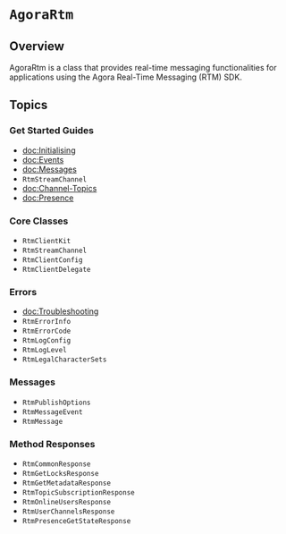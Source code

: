 # ``AgoraRtm``

## Overview

AgoraRtm is a class that provides real-time messaging functionalities for applications using the Agora Real-Time Messaging (RTM) SDK.

## Topics

### Get Started Guides

- <doc:Initialising>
- <doc:Events>
- <doc:Messages>
- ``RtmStreamChannel``
- <doc:Channel-Topics>
- <doc:Presence>

### Core Classes

- ``RtmClientKit``
- ``RtmStreamChannel``
- ``RtmClientConfig``
- ``RtmClientDelegate``

### Errors

- <doc:Troubleshooting>
- ``RtmErrorInfo``
- ``RtmErrorCode``
- ``RtmLogConfig``
- ``RtmLogLevel``
- ``RtmLegalCharacterSets``

### Messages

- ``RtmPublishOptions``
- ``RtmMessageEvent``
- ``RtmMessage``

### Method Responses

- ``RtmCommonResponse``
- ``RtmGetLocksResponse``
- ``RtmGetMetadataResponse``
- ``RtmTopicSubscriptionResponse``
- ``RtmOnlineUsersResponse``
- ``RtmUserChannelsResponse``
- ``RtmPresenceGetStateResponse``
